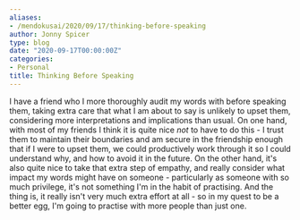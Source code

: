 ```yaml
---
aliases:
- /mendokusai/2020/09/17/thinking-before-speaking
author: Jonny Spicer
type: blog
date: "2020-09-17T00:00:00Z"
categories:
- Personal
title: Thinking Before Speaking
---
```

I have a friend who I more thoroughly audit my words with before speaking them, taking extra care that what I am about to say is unlikely to upset them, considering more interpretations
and implications than usual. On one hand, with most of my friends I think it is quite nice *not* to have to do this - I trust them to maintain their boundaries and am secure in the
friendship enough that if I were to upset them, we could productively work through it so I could understand why, and how to avoid it in the future. On the other hand, it's also quite
nice to take that extra step of empathy, and really consider what impact my words might have on someone - particularly as someone with so much privilege, it's not something I'm in the
habit of practising. And the thing is, it really isn't very much extra effort at all - so in my quest to be a better egg, I'm going to practise with more people than just one.
